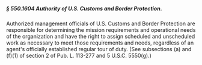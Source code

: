 ##### § 550.1604 Authority of U.S. Customs and Border Protection. #####

Authorized management officials of U.S. Customs and Border Protection are responsible for determining the mission requirements and operational needs of the organization and have the right to assign scheduled and unscheduled work as necessary to meet those requirements and needs, regardless of an agent's officially established regular tour of duty. (See subsections (a) and (f)(1) of section 2 of Pub. L. 113-277 and 5 U.S.C. 5550(g).)
